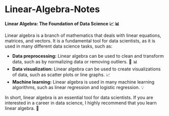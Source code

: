 # Linear-Algebra-Notes

**Linear Algebra: The Foundation of Data Science 📈 📊**

Linear algebra is a branch of mathematics that deals with linear equations, matrices, and vectors. It is a fundamental tool for data scientists, as it is used in many different data science tasks, such as:

* **Data preprocessing:** Linear algebra can be used to clean and transform data, such as by normalizing data or removing outliers. 🧮 📊
* **Data visualization:** Linear algebra can be used to create visualizations of data, such as scatter plots or line graphs. 📈
* **Machine learning:** Linear algebra is used in many machine learning algorithms, such as linear regression and logistic regression. 💡

In short, linear algebra is an essential tool for data scientists. If you are interested in a career in data science,
I highly recommend that you learn linear algebra. 🚀

 
